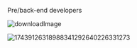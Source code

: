 Pre/back-end developers

![downloadImage](https://github.com/user-attachments/assets/bd15461a-d3f1-489c-8b45-b04d4e951064)

![17439126318988341292640226331273](![1743914792813148058514552026935](https://github.com/user-attachments/assets/6bccbee8-fb01-49fe-a424-5483cddc1539)
)
